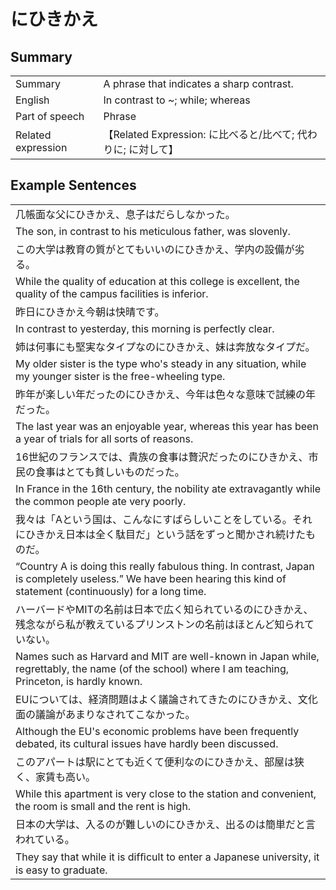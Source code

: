# にひきかえ

## Summary

<table><tr>   <td>Summary</td>   <td>A phrase that indicates a sharp contrast.</td></tr><tr>   <td>English</td>   <td>In contrast to ~; while; whereas</td></tr><tr>   <td>Part of speech</td>   <td>Phrase</td></tr><tr>   <td>Related expression</td>   <td>【Related Expression: に比べると/比べて; 代わりに; に対して】</td></tr></table>

## Example Sentences

<table><tr><td>几帳面な父にひきかえ、息子はだらしなかった。</td></tr><tr><td>The son, in contrast to his meticulous father, was slovenly.</td></tr><tr><td>この大学は教育の質がとてもいいのにひきかえ、学内の設備が劣る。</td></tr><tr><td>While the quality of education at this college is excellent, the quality of the campus facilities is inferior.</td></tr><tr><td>昨日にひきかえ今朝は快晴です。</td></tr><tr><td>In contrast to yesterday, this morning is perfectly clear.</td></tr><tr><td>姉は何事にも堅実なタイプなのにひきかえ、妹は奔放なタイプだ。</td></tr><tr><td>My older sister is the type who's steady in any situation, while my younger sister is the free-wheeling type.</td></tr><tr><td>昨年が楽しい年だったのにひきかえ、今年は色々な意味で試練の年だった。</td></tr><tr><td>The last year was an enjoyable year, whereas this year has been a year of trials for all sorts of reasons.</td></tr><tr><td>16世紀のフランスでは、貴族の食事は贅沢だったのにひきかえ、市民の食事はとても貧しいものだった。</td></tr><tr><td>In France in the 16th century, the nobility ate extravagantly while the common people ate very poorly.</td></tr><tr><td>我々は「Aという国は、こんなにすばらしいことをしている。それにひきかえ日本は全く駄目だ」という話をずっと聞かされ続けたものだ。</td></tr><tr><td>“Country A is doing this really fabulous thing. In contrast, Japan is completely useless.” We have been hearing this kind of statement (continuously) for a long time.</td></tr><tr><td>ハーバードやMITの名前は日本で広く知られているのにひきかえ、残念ながら私が教えているプリンストンの名前はほとんど知られていない。</td></tr><tr><td>Names such as Harvard and MIT are well-known in Japan while, regrettably, the name (of the school) where I am teaching, Princeton, is hardly known.</td></tr><tr><td>EUについては、経済問題はよく議論されてきたのにひきかえ、文化面の議論があまりなされてこなかった。</td></tr><tr><td>Although the EU's economic problems have been frequently debated, its cultural issues have hardly been discussed.</td></tr><tr><td>このアパートは駅にとても近くて便利なのにひきかえ、部屋は狭く、家賃も高い。</td></tr><tr><td>While this apartment is very close to the station and convenient, the room is small and the rent is high.</td></tr><tr><td>日本の大学は、入るのが難しいのにひきかえ、出るのは簡単だと言われている。</td></tr><tr><td>They say that while it is difﬁcult to enter a Japanese university, it is easy to graduate.</td></tr></table>

